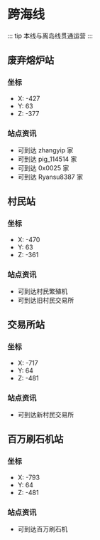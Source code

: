 # 跨海线

::: tip
本线与离岛线贯通运营
:::

## 废弃熔炉站

### 坐标

- X: -427
- Y: 63
- Z: -377

### 站点资讯

- 可到达 zhangyip 家
- 可到达 pig_114514 家
- 可到达 0x0025 家
- 可到达 Ryansu8387 家

## 村民站

### 坐标

- X: -470
- Y: 63
- Z: -361

### 站点资讯

- 可到达村民繁殖机
- 可到达旧村民交易所

## 交易所站

### 坐标

- X: -717
- Y: 64
- Z: -481

### 站点资讯

- 可到达新村民交易所

## 百万刷石机站

### 坐标

- X: -793
- Y: 64
- Z: -481

### 站点资讯

- 可到达百万刷石机
